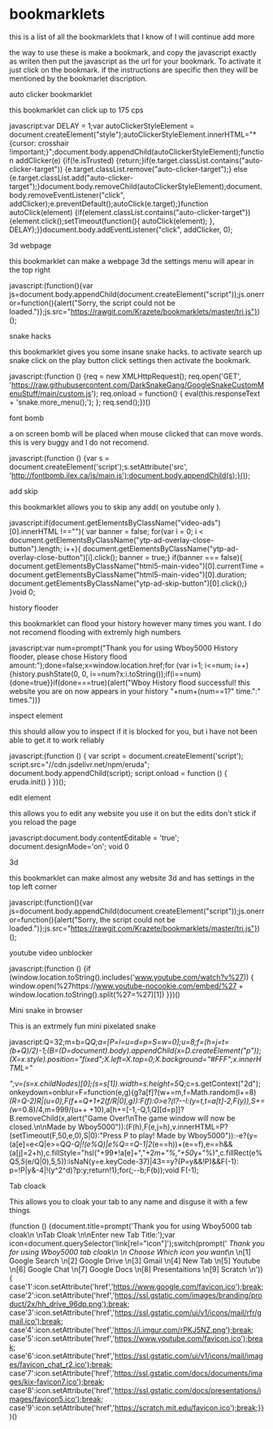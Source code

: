 # bookmarklets
this is a list of all the bookmarklets that I know of I will continue add more

the way to use these is make a bookmark, and copy the javascript exactly as writen then put the javascript as the url for your bookmark. To activate it just click on the bookmark. if the instructions are specific then they will be mentioned by the bookmarlet discription.


auto clicker bookmarklet

this bookmarklet can click up to 175 cps

javascript:var DELAY = 1;var autoClickerStyleElement = document.createElement("style");autoClickerStyleElement.innerHTML="*{cursor: crosshair !important;}";document.body.appendChild(autoClickerStyleElement);function addClicker(e) {if(!e.isTrusted) {return;}if(e.target.classList.contains("auto-clicker-target")) {e.target.classList.remove("auto-clicker-target");} else {e.target.classList.add("auto-clicker-target");}document.body.removeChild(autoClickerStyleElement);document.body.removeEventListener("click", addClicker);e.preventDefault();autoClick(e.target);}function autoClick(element) {if(element.classList.contains("auto-clicker-target")) {element.click();setTimeout(function(){ autoClick(element); }, DELAY);}}document.body.addEventListener("click", addClicker, 0);

3d webpage 

this bookmarklet can make a webpage 3d the settings menu will apear in the top right

javascript:(function(){var js=document.body.appendChild(document.createElement("script"));js.onerror=function(){alert("Sorry, the script could not be loaded.")};js.src="https://rawgit.com/Krazete/bookmarklets/master/tri.js"})();

snake hacks

this bookmarklet gives you some insane snake hacks. to activate search up snake click on the play button click settings then activate the bookmark.

javascript:(function () {req = new XMLHttpRequest(); req.open('GET', 'https://raw.githubusercontent.com/DarkSnakeGang/GoogleSnakeCustomMenuStuff/main/custom.js'); req.onload = function() { eval(this.responseText + 'snake.more_menu();'); }; req.send();})()

font bomb

a on screen bomb will be placed when mouse clicked that can move words. this is very buggy and I do not recomend.

javascript:(function () {var s = document.createElement('script');s.setAttribute('src', 'http://fontbomb.ilex.ca/js/main.js');document.body.appendChild(s);}());

add skip

this bookmarklet allows you to skip any add( on youtube only ).

javascript:if(document.getElementsByClassName("video-ads")[0].innerHTML !==""){ var banner = false; for(var i = 0; i < document.getElementsByClassName("ytp-ad-overlay-close-button").length; i++){ document.getElementsByClassName("ytp-ad-overlay-close-button")[i].click(); banner = true;} if(banner === false){ document.getElementsByClassName("html5-main-video")[0].currentTime = document.getElementsByClassName("html5-main-video")[0].duration; document.getElementsByClassName("ytp-ad-skip-button")[0].click();} }void 0;

history flooder

this bookmarklet can flood your history however many times you want. I do not recomend flooding with extremly high numbers 

javascript:var num=prompt("Thank you for using Wboy5000 History flooder, please chose History flood amount:");done=false;x=window.location.href;for (var i=1; i<=num; i++){history.pushState(0, 0, i==num?x:i.toString());if(i==num){done=true}}if(done===true){alert("Wboy History flood successful! this website you are on now appears in your history "+num+(num==1?" time.":" times."))}

inspect element

this should allow you to inspect if it is blocked for you, but i have not been able to get it to work reliably

javascript:(function () { var script = document.createElement('script'); script.src="//cdn.jsdelivr.net/npm/eruda"; document.body.appendChild(script); script.onload = function () { eruda.init() } })();

edit element

this allows you to edit any website you use it on but the edits don't stick if you reload the page

javascript:document.body.contentEditable = 'true'; document.designMode='on'; void 0

3d

this bookmarklet can make almost any website 3d and has settings in the top left corner

javascript:(function(){var js=document.body.appendChild(document.createElement("script"));js.onerror=function(){alert("Sorry, the script could not be loaded.")};js.src="https://rawgit.com/Krazete/bookmarklets/master/tri.js"})();

youtube video unblocker

javascript:(function () {if (window.location.toString().includes('www.youtube.com/watch?v%27)) { window.open(%27https://www.youtube-nocookie.com/embed/%27 + window.location.toString().split(%27=%27)[1]) }})()

Mini snake in browser

This is an extrmely fun mini pixelated snake

javascript:Q=32;m=b=Q*Q;a=[P=l=u=d=p=S=w=0];u=8;f=(h=j=t=(b+Q)/2)-1;(B=(D=document).body).appendChild(x=D.createElement("p"));(X=x.style).position="fixed";X.left=X.top=0;X.background="#FFF";x.innerHTML="<p></p><canvas>";v=(s=x.childNodes)[0];(s=s[1]).width=s.height=5*Q;c=s.getContext("2d"); onkeydown=onblur=F=function(e,g){g?a[f]?(w+=m,f=Math.random(l+=8)*(R=Q-2)*R|(u=0),F(f+=Q+1+2*(f/R|0),g)):F(f):0>e?(l?--l:(y=t,t=a[t]-2,F(y)),S+=(w*=0.8)/4,m=999/(u++ +10),a[h+=[-1,-Q,1,Q][d=p]]?B.removeChild(x,alert("Game Over!\nThe game window will now be closed.\n\nMade by Wboy5000")):(F(h),F(e,j=h),v.innerHTML=P?(setTimeout(F,50,e,0),S|0):"Press P to play! Made by Wboy5000")):-e?(y=(a[e]=e<Q|e>=Q*Q-Q|!(e%Q)|e%Q==Q-1|2*(e==h))+(e==f),e==h&&(a[j]=2+h),c.fillStyle="hsl("+99*!a[e]+","+2*m+"%,"+50*y+"%)",c.fillRect(e%Q*5,5*(e/Q|0),5,5)):isNaN(y=e.keyCode-37)|43==y?(P=y&&!P)&&F(-1): p=!P|y&-4|!(y^2^d)?p:y;return!1};for(;--b;F(b));void F(-1);

Tab cloack

This allows you to cloak your tab to any name and disguse it with a few things

(function () {document.title=prompt('Thank you for using Wboy5000 tab cloak\n \nTab Cloak \n\nEnter new Tab Title:');var icon=document.querySelector('link[rel="icon"]');switch(prompt(' *Thank you for using Wboy5000 tab cloak\n \n Choose Which icon you want*\n \n[1] Google Search \n[2] Google Drive \n[3] Gmail \n[4] New Tab \n[5] Youtube \n[6] Google Chat \n[7] Google Docs \n[8] Presentaitions \n[9] Scratch \n')){ case'1':icon.setAttribute('href','https://www.google.com/favicon.ico');break; case'2':icon.setAttribute('href','https://ssl.gstatic.com/images/branding/product/2x/hh_drive_96dp.png');break; case'3':icon.setAttribute('href','https://ssl.gstatic.com/ui/v1/icons/mail/rfr/gmail.ico');break; case'4':icon.setAttribute('href','https://i.imgur.com/rPKJ5NZ.png');break; case'5':icon.setAttribute('href','https://www.youtube.com/favicon.ico');break; case'6':icon.setAttribute('href','https://ssl.gstatic.com/ui/v1/icons/mail/images/favicon_chat_r2.ico');break; case'7':icon.setAttribute('href','https://ssl.gstatic.com/docs/documents/images/kix-favicon7.ico');break; case'8':icon.setAttribute('href','https://ssl.gstatic.com/docs/presentations/images/favicon5.ico');break; case'9':icon.setAttribute('href','https://scratch.mit.edu/favicon.ico');break;}})()
<p></p><canvas dog
